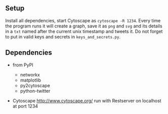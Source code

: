 Setup
-----

Install all dependencies, start Cytoscape as `cytoscape -R 1234`.
Every time the program runs it will create a graph, save it as `png` and `svg`
and its details in a `txt` named after the current unix timestamp and tweets
it. Do not forget to put in valid keys and secrets in `keys_and_secrets.py`.

Dependencies
------------

* from PyPI
    * networkx
    * matplotlib
    * py2cytoscape
    * python-twitter

* Cytoscape
    http://www.cytoscape.org/
    run with Restserver on localhost at port 1234
